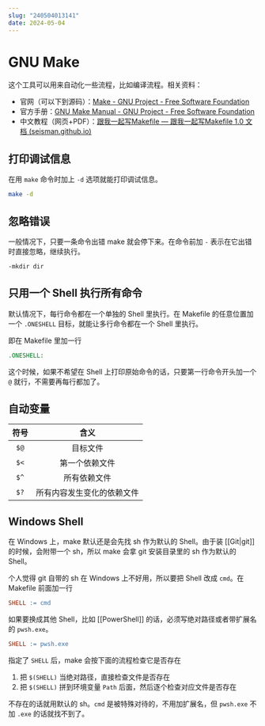 ```yaml
---
slug: "240504013141"
date: 2024-05-04
---
```


# GNU Make

这个工具可以用来自动化一些流程，比如编译流程。相关资料：

- 官网（可以下到源码）：[Make - GNU Project - Free Software Foundation](https://www.gnu.org/software/make/)
- 官方手册：[GNU Make Manual - GNU Project - Free Software Foundation](https://www.gnu.org/software/make/manual/)
- 中文教程（网页+PDF）：[跟我一起写Makefile — 跟我一起写Makefile 1.0 文档 (seisman.github.io)](https://seisman.github.io/how-to-write-makefile/index.html)

## 打印调试信息

在用 `make` 命令时加上 `-d` 选项就能打印调试信息。

``` bash
make -d
```

## 忽略错误

一般情况下，只要一条命令出错 make 就会停下来。在命令前加 `-` 表示在它出错时直接忽略，继续执行。

``` bash
-mkdir dir
```

## 只用一个 Shell 执行所有命令

默认情况下，每行命令都在一个单独的 Shell 里执行。在 Makefile 的任意位置加一个 `.ONESHELL` 目标，就能让多行命令都在一个 Shell 里执行。

即在 Makefile 里加一行

``` makefile
.ONESHELL:
```


这个时候，如果不希望在 Shell 上打印原始命令的话，只要第一行命令开头加一个 `@` 就行，不需要再每行都加了。

## 自动变量

|  符号  |      含义       |
| :--: | :-----------: |
| `$@` |     目标文件      |
| `$<` |    第一个依赖文件    |
| `$^` |    所有依赖文件     |
| `$?` | 所有内容发生变化的依赖文件 |


## Windows Shell

在 Windows 上，make 默认还是会先找 sh 作为默认的 Shell。由于装 [[Git|git]] 的时候，会附带一个 sh，所以 make 会拿 git 安装目录里的 sh 作为默认的 Shell。

个人觉得 git 自带的 sh 在 Windows 上不好用，所以要把 Shell 改成 `cmd`。在 Makefile 前面加一行

``` makefile
SHELL := cmd
```

如果要换成其他 Shell，比如 [[PowerShell]] 的话，必须写绝对路径或者带扩展名的 `pwsh.exe`。

``` makefile
SHELL := pwsh.exe
```

指定了 `SHELL` 后，make 会按下面的流程检查它是否存在

1. 把 `$(SHELL)` 当绝对路径，直接检查文件是否存在
2. 把 `$(SHELL)` 拼到环境变量 `Path` 后面，然后逐个检查对应文件是否存在

不存在的话就用默认的 sh。`cmd` 是被特殊对待的，不用加扩展名，但 `pwsh.exe` 不加 `.exe` 的话就找不到了。


